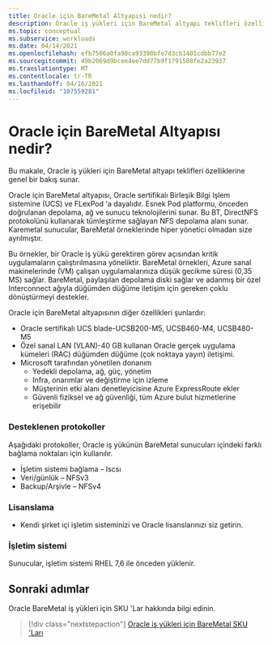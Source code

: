 ```yaml
---
title: Oracle için BareMetal Altyapısı nedir?
description: Oracle iş yükleri için BareMetal altyapı teklifleri özellikleri hakkında bilgi edinin.
ms.topic: conceptual
ms.subservice: workloads
ms.date: 04/14/2021
ms.openlocfilehash: efb7506a0fa98ca93390bfe7d3cb1401cdbb77e2
ms.sourcegitcommit: 49b2069d9bcee4ee7dd77b9f1791588fe2a23937
ms.translationtype: MT
ms.contentlocale: tr-TR
ms.lasthandoff: 04/16/2021
ms.locfileid: "107559281"
---
```

# <a name="what-is-baremetal-infrastructure-for-oracle"></a>Oracle için BareMetal Altyapısı nedir?

Bu makale, Oracle iş yükleri için BareMetal altyapı teklifleri özelliklerine genel bir bakış sunar.

Oracle için BareMetal altyapısı, Oracle sertifikalı Birleşik Bilgi Işlem sistemine (UCS) ve FLexPod 'a dayalıdır. Esnek Pod platformu, önceden doğrulanan depolama, ağ ve sunucu teknolojilerini sunar. Bu BT, DirectNFS protokolünü kullanarak tümleştirme sağlayan NFS depolama alanı sunar. Karemetal sunucular, BareMetal örneklerinde hiper yönetici olmadan size ayrılmıştır. 

Bu örnekler, bir Oracle iş yükü gerektiren görev açısından kritik uygulamaların çalıştırılmasına yöneliktir. BareMetal örnekleri, Azure sanal makinelerinde (VM) çalışan uygulamalarınıza düşük gecikme süresi (0,35 MS) sağlar. BareMetal, paylaşılan depolama diski sağlar ve adanmış bir özel Interconnect ağıyla düğümden düğüme iletişim için gereken çoklu dönüştürmeyi destekler. 

Oracle için BareMetal altyapısının diğer özellikleri şunlardır:

- Oracle sertifikalı UCS blade-UCSB200-M5, UCSB460-M4, UCSB480-M5
- Özel sanal LAN (VLAN)-40 GB kullanan Oracle gerçek uygulama kümeleri (RAC) düğümden düğüme (çok noktaya yayın) iletişimi.
- Microsoft tarafından yönetilen donanım
  - Yedekli depolama, ağ, güç, yönetim
  - Infra, onarımlar ve değiştirme için izleme
  - Müşterinin etki alanı denetleyicisine Azure ExpressRoute ekler
  - Güvenli fiziksel ve ağ güvenliği, tüm Azure bulut hizmetlerine erişebilir

### <a name="supported-protocols"></a>Desteklenen protokoller

Aşağıdaki protokoller, Oracle iş yükünün BareMetal sunucuları içindeki farklı bağlama noktaları için kullanılır.

- İşletim sistemi bağlama – Iscsı
- Veri/günlük – NFSv3
- Backup/Arşivle – NFSv4

### <a name="licensing"></a>Lisanslama

- Kendi şirket içi işletim sisteminizi ve Oracle lisanslarınızı siz getirin.

### <a name="operating-system"></a>İşletim sistemi

Sunucular, işletim sistemi RHEL 7,6 ile önceden yüklenir.

## <a name="next-steps"></a>Sonraki adımlar

Oracle BareMetal iş yükleri için SKU 'Lar hakkında bilgi edinin.

> [!div class="nextstepaction"]
> [Oracle iş yükleri için BareMetal SKU 'Ları](oracle-baremetal-skus.md)
